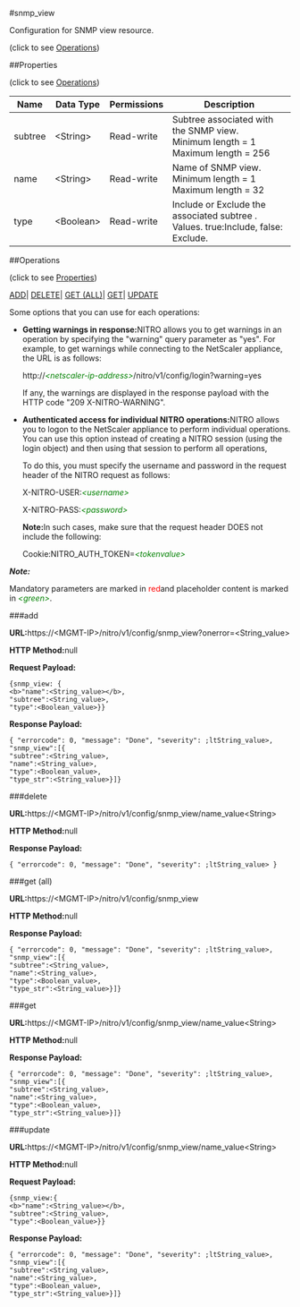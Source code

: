 #snmp_view



Configuration for SNMP view resource.

<span>(click to see [Operations](#operations))</span>



##Properties 

<span>(click to see [Operations](#operations))</span>





<table><thead><tr><th>Name</th><th>Data Type</th><th>Permissions</th><th>Description</th></tr></thead><tbody><tr><td>subtree</td><td>&lt;String></td><td>Read-write</td><td>Subtree associated with the SNMP view.<br>Minimum length = 1<br>Maximum length = 256</td></tr><tr><td>name</td><td>&lt;String></td><td>Read-write</td><td>Name of SNMP view.<br>Minimum length = 1<br>Maximum length = 32</td></tr><tr><td>type</td><td>&lt;Boolean></td><td>Read-write</td><td>Include or Exclude the associated subtree . Values. true:Include, false: Exclude.</td></tr></tbody></table>

##Operations 

<span>(click to see [Properties](#properties))</span>





[ADD](#all)| [DELETE](#delete)| [GET (ALL)](#get-all)| [GET](#get)| [UPDATE](#update)





Some options that you can use for each operations:

<ul><li><p><b>Getting warnings in response:</b>NITRO allows you to get warnings in an operation by specifying the "warning" query parameter as "yes". For example, to get warnings while connecting to the NetScaler appliance, the URL is as follows:</p><p>http://<span style="color:green;font-style:italic;">&lt;netscaler-ip-address&gt;</span>/nitro/v1/config/login?warning=yes</p><p>If any, the warnings are displayed in the response payload with the HTTP code "209 X-NITRO-WARNING".</p></li><li><p><b>Authenticated access for individual NITRO operations:</b>NITRO allows you to logon to the NetScaler appliance to perform individual operations. You can use this option instead of creating a NITRO session (using the login object) and then using that session to perform all operations,</p><p>To do this, you must specify the username and password in the request header of the NITRO request as follows:</p><p>X-NITRO-USER:<span style="color:green;font-style:italic;">&lt;username&gt;</span></p><p>X-NITRO-PASS:<span style="color:green;font-style:italic;">&lt;password&gt;</span></p><p><b>Note:</b>In such cases, make sure that the request header DOES not include the following:</p><p>Cookie:NITRO_AUTH_TOKEN=<span style="color:green;font-style:italic;">&lt;tokenvalue&gt;</span></p></li></ul>







***Note:*** 

Mandatory parameters are marked in <span style="color:#FF0000;">red</span>and placeholder content is marked in <span style="color:green;font-style:italic">&lt;green&gt;</span>.



###add







<b>URL:</b>https://&lt;MGMT-IP&gt;/nitro/v1/config/snmp_view?onerror=&lt;String_value&gt;

<b>HTTP Method:</b>null

<b>Request Payload: </b>
```
{snmp_view: {
<b>"name":<String_value></b>,
"subtree":<String_value>,
"type":<Boolean_value>}}
```

<b>Response Payload: </b>
```
{ "errorcode": 0, "message": "Done", "severity": ;ltString_value>, "snmp_view":[{
"subtree":<String_value>,
"name":<String_value>,
"type":<Boolean_value>,
"type_str":<String_value>}]}
```







###delete







<b>URL:</b>https://&lt;MGMT-IP&gt;/nitro/v1/config/snmp_view/name_value&lt;String&gt;

<b>HTTP Method:</b>null

<b>Response Payload: </b>
```
{ "errorcode": 0, "message": "Done", "severity": ;ltString_value> }
```







###get (all)







<b>URL:</b>https://&lt;MGMT-IP&gt;/nitro/v1/config/snmp_view

<b>HTTP Method:</b>null

<b>Response Payload: </b>
```
{ "errorcode": 0, "message": "Done", "severity": ;ltString_value>, "snmp_view":[{
"subtree":<String_value>,
"name":<String_value>,
"type":<Boolean_value>,
"type_str":<String_value>}]}
```







###get







<b>URL:</b>https://&lt;MGMT-IP&gt;/nitro/v1/config/snmp_view/name_value&lt;String&gt;

<b>HTTP Method:</b>null

<b>Response Payload: </b>
```
{ "errorcode": 0, "message": "Done", "severity": ;ltString_value>, "snmp_view":[{
"subtree":<String_value>,
"name":<String_value>,
"type":<Boolean_value>,
"type_str":<String_value>}]}
```







###update







<b>URL:</b>https://&lt;MGMT-IP&gt;/nitro/v1/config/snmp_view/name_value&lt;String&gt;

<b>HTTP Method:</b>null

<b>Request Payload: </b>
```
{snmp_view:{
<b>"name":<String_value></b>,
"subtree":<String_value>,
"type":<Boolean_value>}}
```

<b>Response Payload: </b>
```
{ "errorcode": 0, "message": "Done", "severity": ;ltString_value>, "snmp_view":[{
"subtree":<String_value>,
"name":<String_value>,
"type":<Boolean_value>,
"type_str":<String_value>}]}
```







